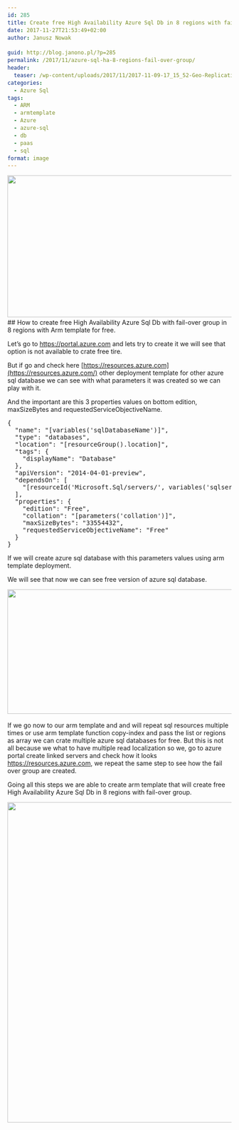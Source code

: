 ```yaml
---
id: 285
title: Create free High Availability Azure Sql Db in 8 regions with fail-over group using arm template.
date: 2017-11-27T21:53:49+02:00
author: Janusz Nowak

guid: http://blog.janono.pl/?p=285
permalink: /2017/11/azure-sql-ha-8-regions-fail-over-group/
header:
  teaser: /wp-content/uploads/2017/11/2017-11-09-17_15_52-Geo-Replication-Microsoft-Azure.png
categories:
  - Azure Sql
tags:
  - ARM
  - armtemplate
  - Azure
  - azure-sql
  - db
  - paas
  - sql
format: image
---
```


<img class="alignnone size-full wp-image-298" src="/wp-content/uploads/2017/11/2017-11-27-20_05_52-Configure-performance-Microsoft-Azure.png" alt="" width="1015" height="318" srcset="/wp-content/uploads/2017/11/2017-11-27-20_05_52-Configure-performance-Microsoft-Azure.png 1015w, /wp-content/uploads/2017/11/2017-11-27-20_05_52-Configure-performance-Microsoft-Azure-300x94.png 300w, /wp-content/uploads/2017/11/2017-11-27-20_05_52-Configure-performance-Microsoft-Azure-768x241.png 768w" sizes="(max-width: 1015px) 100vw, 1015px" />
## How to create free High Availability Azure Sql Db with fail-over group in 8 regions with Arm template for free.

Let&#8217;s go to <https://portal.azure.com> and lets try to create it we will see that option is not available to crate free tire.

But if go and check here [https://resources.azure.com](https://resources.azure.com/) other deployment template for other azure sql database we can see with what parameters it was created so we can play with it.

And the important are this 3 properties values on bottom edition, maxSizeBytes and requestedServiceObjectiveName.

<pre class="EnlighterJSRAW" data-enlighter-language="json">{
  "name": "[variables('sqlDatabaseName')]",
  "type": "databases",
  "location": "[resourceGroup().location]",
  "tags": {
    "displayName": "Database"
  },
  "apiVersion": "2014-04-01-preview",
  "dependsOn": [
    "[resourceId('Microsoft.Sql/servers/', variables('sqlserverName'))]"
  ],
  "properties": {
    "edition": "Free",
    "collation": "[parameters('collation')]",
    "maxSizeBytes": "33554432",
    "requestedServiceObjectiveName": "Free"
  }
}</pre>

If we will create azure sql database with this parameters values using arm template deployment.

We will see that now we can see free version of azure sql database.

<img class="alignnone size-full wp-image-297" src="/wp-content/uploads/2017/11/2017-11-27-20_05_17-Configure-performance-Microsoft-Azure.png" alt="" width="1009" height="279" srcset="/wp-content/uploads/2017/11/2017-11-27-20_05_17-Configure-performance-Microsoft-Azure.png 1009w, /wp-content/uploads/2017/11/2017-11-27-20_05_17-Configure-performance-Microsoft-Azure-300x83.png 300w, /wp-content/uploads/2017/11/2017-11-27-20_05_17-Configure-performance-Microsoft-Azure-768x212.png 768w" sizes="(max-width: 1009px) 100vw, 1009px" />

If we go now to our arm template and and will repeat sql resources multiple times or use arm template function copy-index and pass the list or regions as array we can crate multiple azure sql databases for free. But this is not all because we what to have multiple read localization so we, go to azure portal create linked servers and check how it looks https://resources.azure.com, we repeat the same step to see how the fail over group are created.

Going all this steps we are able to create arm template that will create free High Availability Azure Sql Db in 8 regions with fail-over group.

<img class="alignnone size-full wp-image-296" src="/wp-content/uploads/2017/11/2017-11-27-20_04_09-Geo-Replication-Microsoft-Azure.png" alt="" width="818" height="718" srcset="/wp-content/uploads/2017/11/2017-11-27-20_04_09-Geo-Replication-Microsoft-Azure.png 818w, /wp-content/uploads/2017/11/2017-11-27-20_04_09-Geo-Replication-Microsoft-Azure-300x263.png 300w, /wp-content/uploads/2017/11/2017-11-27-20_04_09-Geo-Replication-Microsoft-Azure-768x674.png 768w" sizes="(max-width: 818px) 100vw, 818px" />

&nbsp;

